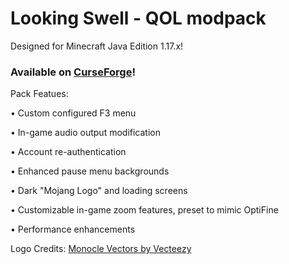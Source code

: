# Looking Swell - QOL modpack
Designed for Minecraft Java Edition 1.17.x!

### Available on [CurseForge](https://www.curseforge.com/minecraft/modpacks/looking-swell)!
Pack Featues:

• Custom configured F3 menu

• In-game audio output modification

• Account re-authentication

• Enhanced pause menu backgrounds

• Dark "Mojang Logo" and loading screens

• Customizable in-game zoom features, preset to mimic OptiFine

• Performance enhancements 


Logo Credits:
[Monocle Vectors by Vecteezy](https://www.vecteezy.com/free-vector/monocle)
